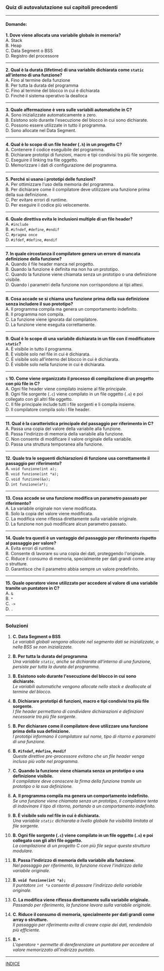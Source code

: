 ### **Quiz di autovalutazione sui capitoli precedenti**

---

#### **Domande:**

**1. Dove viene allocata una variabile globale in memoria?**  
A. Stack  
B. Heap  
C. Data Segment o BSS  
D. Registro del processore  
   
---

**2. Qual è la durata (lifetime) di una variabile dichiarata come `static` all'interno di una funzione?**  
A. Fino al termine della funzione  
B. Per tutta la durata del programma  
C. Fino al termine del blocco in cui è dichiarata  
D. Finché il sistema operativo la dealloca  
   
---

**3. Quale affermazione è vera sulle variabili automatiche in C?**  
A. Sono inizializzate automaticamente a zero.  
B. Esistono solo durante l'esecuzione del blocco in cui sono dichiarate.  
C. Possono essere utilizzate in tutto il programma.  
D. Sono allocate nel Data Segment.  
   
---

**4. Qual è lo scopo di un file header (`.h`) in un progetto C?**  
A. Contenere il codice eseguibile del programma.  
B. Dichiarare prototipi di funzioni, macro e tipi condivisi tra più file sorgente.  
C. Eseguire il linking tra file oggetto.  
D. Memorizzare i dati di configurazione del programma.  
   
---

**5. Perché si usano i prototipi delle funzioni?**  
A. Per ottimizzare l'uso della memoria del programma.  
B. Per dichiarare come il compilatore deve utilizzare una funzione prima della sua definizione.  
C. Per evitare errori di runtime.  
D. Per eseguire il codice più velocemente.  
   
---

**6. Quale direttiva evita le inclusioni multiple di un file header?**  
A. `#include`  
B. `#ifndef`, `#define`, `#endif`  
C. `#pragma once`  
D. `#ifdef`, `#define`, `#endif`  
   
---

**7. In quale circostanza il compilatore genera un errore di mancata definizione della funzione?**  
A. Quando il file header manca nel progetto.  
B. Quando la funzione è definita ma non ha un prototipo.  
C. Quando la funzione viene chiamata senza un prototipo o una definizione visibile.  
D. Quando i parametri della funzione non corrispondono ai tipi attesi.  
   
---

**8. Cosa accade se si chiama una funzione prima della sua definizione senza includere il suo prototipo?**  
A. Il programma compila ma genera un comportamento indefinito.  
B. Il programma non compila.  
C. La funzione viene ignorata dal compilatore.  
D. La funzione viene eseguita correttamente.  
   
---

**9. Qual è lo scope di una variabile dichiarata in un file con il modificatore `static`?**  
A. È visibile in tutto il programma.  
B. È visibile solo nel file in cui è dichiarata.  
C. È visibile solo all'interno del blocco in cui è dichiarata.  
D. È visibile solo nella funzione in cui è dichiarata.  
   
---
s
**10. Come viene organizzato il processo di compilazione di un progetto con più file in C?**  
A. Ogni file header viene compilato insieme al file principale.  
B. Ogni file sorgente (`.c`) viene compilato in un file oggetto (`.o`) e poi collegato con gli altri file oggetto.  
C. Il file principale include tutti i file sorgenti e li compila insieme.  
D. Il compilatore compila solo i file header.  

---

**11. Qual è la caratteristica principale del passaggio per riferimento in C?**  
A. Passa una copia del valore della variabile alla funzione.  
B. Passa l'indirizzo di memoria della variabile alla funzione.  
C. Non consente di modificare il valore originale della variabile.  
D. Passa una struttura temporanea alla funzione.  

---

**12. Quale tra le seguenti dichiarazioni di funzione usa correttamente il passaggio per riferimento?**  
A. `void funzione(int a);`  
B. `void funzione(int *a);`  
C. `void funzione(&a);`  
D. `int funzione(a*);`  

---

**13. Cosa accade se una funzione modifica un parametro passato per riferimento?**  
A. La variabile originale non viene modificata.  
B. Solo la copia del valore viene modificata.  
C. La modifica viene riflessa direttamente sulla variabile originale.  
D. La funzione non può modificare alcun parametro passato.  

---

**14. Quale tra questi è un vantaggio del passaggio per riferimento rispetto al passaggio per valore?**  
A. Evita errori di runtime.  
B. Consente di lavorare su una copia dei dati, proteggendo l'originale.  
C. Riduce il consumo di memoria, specialmente per dati grandi come array o strutture.  
D. Garantisce che il parametro abbia sempre un valore predefinito.  

---

**15. Quale operatore viene utilizzato per accedere al valore di una variabile tramite un puntatore in C?**  
A. `&`  
B. `*`  
C. `->`  
D. `.`  

---

### **Soluzioni**

1. **C. Data Segment o BSS**  
   _Le variabili globali vengono allocate nel segmento dati se inizializzate, o nella BSS se non inizializzate._

2. **B. Per tutta la durata del programma**  
   _Una variabile `static`, anche se dichiarata all'interno di una funzione, persiste per tutta la durata del programma._

3. **B. Esistono solo durante l'esecuzione del blocco in cui sono dichiarate.**  
   _Le variabili automatiche vengono allocate nello stack e deallocate al termine del blocco._

4. **B. Dichiarare prototipi di funzioni, macro e tipi condivisi tra più file sorgente.**  
   _I file header permettono di condividere dichiarazioni e definizioni necessarie tra più file sorgente._

5. **B. Per dichiarare come il compilatore deve utilizzare una funzione prima della sua definizione.**  
   _I prototipi informano il compilatore sul nome, tipo di ritorno e parametri di una funzione._

6. **B. `#ifndef`, `#define`, `#endif`**  
   _Queste direttive pre-processore evitano che un file header venga incluso più volte nel programma._

7. **C. Quando la funzione viene chiamata senza un prototipo o una definizione visibile.**  
   _Il compilatore deve conoscere la firma della funzione tramite un prototipo o la sua definizione._

8. **A. Il programma compila ma genera un comportamento indefinito.**  
   _Se una funzione viene chiamata senza un prototipo, il compilatore tenta di indovinare il tipo di ritorno, portando a un comportamento indefinito._

9. **B. È visibile solo nel file in cui è dichiarata.**  
   _Una variabile `static` dichiarata a livello globale ha visibilità limitata al file sorgente._

10. **B. Ogni file sorgente (`.c`) viene compilato in un file oggetto (`.o`) e poi collegato con gli altri file oggetto.**  
   _La compilazione di un progetto C con più file segue questa struttura modulare._
   
11. **B. Passa l'indirizzo di memoria della variabile alla funzione.**  
   _Nel passaggio per riferimento, la funzione riceve l'indirizzo della variabile originale._

12. **B. `void funzione(int *a);`**  
   _Il puntatore `int *a` consente di passare l'indirizzo della variabile originale._

13. **C. La modifica viene riflessa direttamente sulla variabile originale.**  
   _Passando per riferimento, la funzione lavora sulla variabile originale._

14. **C. Riduce il consumo di memoria, specialmente per dati grandi come array o strutture.**  
   _Il passaggio per riferimento evita di creare copie dei dati, rendendolo più efficiente._

15. **B. `*`**  
   _L'operatore `*` permette di dereferenziare un puntatore per accedere al valore memorizzato all'indirizzo puntato._


---

[INDICE](README.md)
